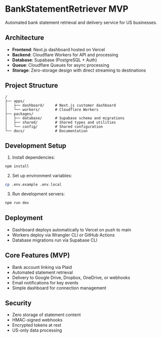 # BankStatementRetriever MVP

Automated bank statement retrieval and delivery service for US businesses.

## Architecture

- **Frontend**: Next.js dashboard hosted on Vercel
- **Backend**: Cloudflare Workers for API and processing
- **Database**: Supabase (PostgreSQL + Auth)
- **Queue**: Cloudflare Queues for async processing
- **Storage**: Zero-storage design with direct streaming to destinations

## Project Structure

```
/
├── apps/
│   ├── dashboard/     # Next.js customer dashboard
│   └── workers/       # Cloudflare Workers
├── packages/
│   ├── database/      # Supabase schema and migrations
│   ├── shared/        # Shared types and utilities
│   └── config/        # Shared configuration
└── docs/              # Documentation
```

## Development Setup

1. Install dependencies:
```bash
npm install
```

2. Set up environment variables:
```bash
cp .env.example .env.local
```

3. Run development servers:
```bash
npm run dev
```

## Deployment

- Dashboard deploys automatically to Vercel on push to main
- Workers deploy via Wrangler CLI or GitHub Actions
- Database migrations run via Supabase CLI

## Core Features (MVP)

- Bank account linking via Plaid
- Automated statement retrieval
- Delivery to Google Drive, Dropbox, OneDrive, or webhooks
- Email notifications for key events
- Simple dashboard for connection management

## Security

- Zero storage of statement content
- HMAC-signed webhooks
- Encrypted tokens at rest
- US-only data processing